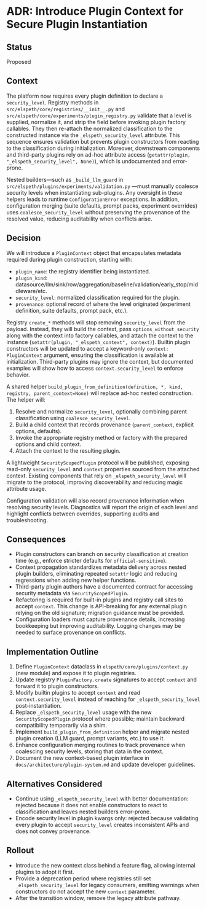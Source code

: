 # ADR: Introduce Plugin Context for Secure Plugin Instantiation

## Status

Proposed

## Context

The platform now requires every plugin definition to declare a `security_level`. Registry methods in `src/elspeth/core/registries/__init__.py` and `src/elspeth/core/experiments/plugin_registry.py` validate that a level is supplied, normalize it, and strip the field before invoking plugin factory callables. They then re-attach the normalized classification to the constructed instance via the `_elspeth_security_level` attribute. This sequence ensures validation but prevents plugin constructors from reacting to the classification during initialization. Moreover, downstream components and third-party plugins rely on ad-hoc attribute access (`getattr(plugin, "_elspeth_security_level", None)`), which is undocumented and error-prone.

Nested builders—such as `_build_llm_guard` in `src/elspeth/plugins/experiments/validation.py`
—must manually coalesce security levels when instantiating sub-plugins. Any oversight in these helpers leads to runtime `ConfigurationError` exceptions. In addition, configuration merging (suite defaults, prompt packs, experiment overrides) uses `coalesce_security_level` without preserving the provenance of the resolved value, reducing auditability when conflicts arise.

## Decision

We will introduce a `PluginContext` object that encapsulates metadata required during plugin construction, starting with:

- `plugin_name`: the registry identifier being instantiated.
- `plugin_kind`: datasource/llm/sink/row/aggregation/baseline/validation/early_stop/middleware/etc.
- `security_level`: normalized classification required for the plugin.
- `provenance`: optional record of where the level originated (experiment definition, suite defaults, prompt pack, etc.).

Registry `create_*` methods will stop removing `security_level` from the payload. Instead, they will build the context, pass `options_without_security` along with the context into factory callables, and attach the context to the instance (`setattr(plugin, "_elspeth_context", context)`). Builtin plugin constructors will be updated to accept a keyword-only `context: PluginContext` argument, ensuring the classification is available at initialization. Third-party plugins may ignore the context, but documented examples will show how to access `context.security_level` to enforce behavior.

A shared helper `build_plugin_from_definition(definition, *, kind, registry, parent_context=None)` will replace ad-hoc nested construction. The helper will:

1. Resolve and normalize `security_level`, optionally combining parent classification using `coalesce_security_level`.
2. Build a child context that records provenance (`parent_context`, explicit options, defaults).
3. Invoke the appropriate registry method or factory with the prepared options and child context.
4. Attach the context to the resulting plugin.

A lightweight `SecurityScopedPlugin` protocol will be published, exposing read-only `security_level` and `context` properties sourced from the attached context. Existing components that rely on `_elspeth_security_level` will migrate to the protocol, improving discoverability and reducing magic attribute usage.

Configuration validation will also record provenance information when resolving security levels. Diagnostics will report the origin of each level and highlight conflicts between overrides, supporting audits and troubleshooting.

## Consequences

- Plugin constructors can branch on security classification at creation time (e.g., enforce stricter defaults for `official-sensitive`).
- Context propagation standardizes metadata delivery across nested plugin builders, eliminating repeated `setattr` logic and reducing regressions when adding new helper functions.
- Third-party plugin authors have a documented contract for accessing security metadata via `SecurityScopedPlugin`.
- Refactoring is required for built-in plugins and registry call sites to accept `context`. This change is API-breaking for any external plugin relying on the old signature; migration guidance must be provided.
- Configuration loaders must capture provenance details, increasing bookkeeping but improving auditability. Logging changes may be needed to surface provenance on conflicts.

## Implementation Outline

1. Define `PluginContext` dataclass in `elspeth/core/plugins/context.py` (new module) and expose it to plugin registries.
2. Update registry `PluginFactory.create` signatures to accept `context` and forward it to plugin constructors.
3. Modify builtin plugins to accept `context` and read `context.security_level` instead of reaching for `_elspeth_security_level` post-instantiation.
4. Replace `_elspeth_security_level` usage with the new `SecurityScopedPlugin` protocol where possible; maintain backward compatibility temporarily via a shim.
5. Implement `build_plugin_from_definition` helper and migrate nested plugin creation (LLM guard, prompt variants, etc.) to use it.
6. Enhance configuration merging routines to track provenance when coalescing security levels, storing that data in the context.
7. Document the new context-based plugin interface in `docs/architecture/plugin-system.md` and update developer guidelines.

## Alternatives Considered

- Continue using `_elspeth_security_level` with better documentation: rejected because it does not enable constructors to react to classification and leaves nested builders error-prone.
- Encode security level in plugin kwargs only: rejected because validating every plugin to accept `security_level` creates inconsistent APIs and does not convey provenance.

## Rollout

- Introduce the new context class behind a feature flag, allowing internal plugins to adopt it first.
- Provide a deprecation period where registries still set `_elspeth_security_level` for legacy consumers, emitting warnings when constructors do not accept the new `context` parameter.
- After the transition window, remove the legacy attribute pathway.
